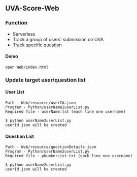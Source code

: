 ## UVA-Score-Web

### Function
- Serverless
- Track a group of users' submission on UVA
- Track specific question
#### Demo
```
open Web/index.html
```
### Update target user/question list
#### User List
```
Path - Web/resource/userId.json
Program - Python/userName2userList.py
Required file - userName.txt (each line one username)

$ python userName2userList.py
userId.json will be created
```
#### Question List
```
Path - Web/resource/questionDetails.json
Program - Python/userName2userList.py
Required file - pNumberList.txt (each line one username)

$ python userName2userList.py
userId.json will be created
```
